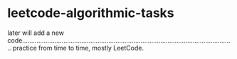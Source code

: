 # leetcode-algorithmic-tasks

later will add a new code......................................................................................................................
practice from time to time,
mostly LeetCode.


